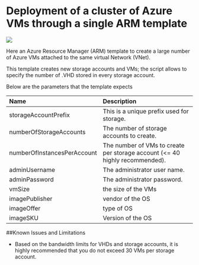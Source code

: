 <properties
   pageTitle="Single ARM template to deploy a cluster of Azure VMs"
   description="ARM template to deploy a large number of Azure VMs attached to the same Virtual Network"
   services=""
   documentationCenter="na"
   authors="fabferri"
   manager=""
   editor=""/>

<tags
   ms.service="configuration-Example-Azure"
   ms.devlang="na"
   ms.topic="article"
   ms.tgt_pltfrm="na"
   ms.workload="na"
   ms.date="02/02/2016"
   ms.author="fabferri" />

# Deployment of a cluster of Azure VMs through a single ARM template

<a href="https://portal.azure.com/#create/Microsoft.Template/uri/https%3A%2F%2Fraw.githubusercontent.com%2Ffabferri%2Ffabrepo%2Fmaster%2FVMCluster201%2FdeployVMs.json" target="_blank">
    <img src="http://azuredeploy.net/deploybutton.png"/>
</a>


Here an Azure Resource Manager (ARM) template to create a large number of Azure VMs attached to the same virtual Network (VNet).  

This template creates new storage accounts and VMs; the script allows to specify the number of .VHD stored in every storage account.

Below are the parameters that the template expects

| Name   | Description    |
|:--- |:---|
| storageAccountPrefix  | This is a unique prefix used for storage. |
| numberOfStorageAccounts  | The number of storage accounts to create. |
| numberOfInstancesPerAccount  | The number of VMs to create per storage account (<= 40 highly recommended). |
| adminUsername | The administrator user name. |
| adminPassword | The administrator password. |
| vmSize | the size of the VMs |
| imagePublisher | vendor of the OS |
| imageOffer | type of OS |
| imageSKU | Version of the OS |

##Known Issues and Limitations
- Based on the bandwidth limits for VHDs and storage accounts, it is highly recommended that you do not exceed 30 VMs per storage account.
